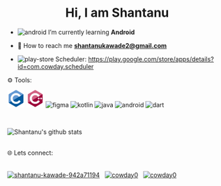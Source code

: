 <h1 align="center">Hi, I am Shantanu</h1>

- <img src="https://www.vectorlogo.zone/logos/android/android-icon.svg" alt="android" width="16" height="16"/> I’m currently learning **Android**

- 📨 How to reach me **shantanukawade2@gmail.com**

- <img src="https://www.vectorlogo.zone/logos/google_play/google_play-icon.svg" alt="play-store" width="16" height="16"/> Scheduler: https://play.google.com/store/apps/details?id=com.cowday.scheduler

⚙️ Tools:

<p align="left">
  <img src="https://raw.githubusercontent.com/devicons/devicon/master/icons/c/c-original.svg" alt="c" width="40" height="40"/>
  <img src="https://raw.githubusercontent.com/devicons/devicon/master/icons/cplusplus/cplusplus-original.svg" alt="cplusplus" width="40" height="40"/>
  <img src="https://www.vectorlogo.zone/logos/figma/figma-icon.svg" alt="figma" width="40" height="40"/>
  <img src="https://www.vectorlogo.zone/logos/kotlinlang/kotlinlang-icon.svg" alt="kotlin" width="40" height="40"/>
  <img src="https://www.vectorlogo.zone/logos/java/java-icon.svg" alt="java" width="40" height="40"/>
  <img src="https://www.vectorlogo.zone/logos/android/android-icon.svg" alt="android" width="40" height="40"/>
  <img src="https://www.vectorlogo.zone/logos/dartlang/dartlang-icon.svg" alt="dart" width="40" height="40"/>
</p>
</br>

![Shantanu's github stats](https://github-readme-stats.vercel.app/api?username=shantanu1k&count_private=true&hide=issues&show_icons=true&theme=radical)

</br>
🌐 Lets connect:

<p align="left">
  </br>
  <a href="https://www.linkedin.com/in/shantanu-kawade-942a71194" target="blank"><img align="center" src="https://raw.githubusercontent.com/rahuldkjain/github-profile-readme-generator/master/src/images/icons/Social/linked-in-alt.svg" alt="shantanu-kawade-942a71194" height="30" width="40" /></a>
    &nbsp;
  <a href="https://twitter.com/cowDay0" target="blank"><img align="center" src="https://www.vectorlogo.zone/logos/twitter/twitter-official.svg" alt="cowday0" height="30" width="40" /></a> &nbsp;
  <a href="https://medium.com/@cowday" target="blank"><img align="center" src="https://www.vectorlogo.zone/logos/medium/medium-tile.svg" alt="cowday0" height="30" width="40" /></a>

</p>


